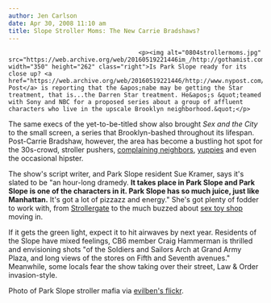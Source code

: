 ```yaml
---
author: Jen Carlson
date: Apr 30, 2008 11:10 am
title: Slope Stroller Moms: The New Carrie Bradshaws?
---
```


	
										<p><img alt="0804strollermoms.jpg" src="https://web.archive.org/web/20160519221446im_/http://gothamist.com/attachments/arts_jen/0804strollermoms.jpg" width="350" height="262" class="right">Is Park Slope ready for its close up? <a href="https://web.archive.org/web/20160519221446/http://www.nypost.com/seven/04302008/news/regionalnews/call_it_slope__the_city_108772.htm">The Post</a> is reporting that the &apos;nabe may be getting the Star treatment, that is...the Darren Star treatment. He&apos;s &quot;teamed with Sony and NBC for a proposed series about a group of affluent characters who live in the upscale Brooklyn neighborhood.&quot;</p>

<p>The same execs of the yet-to-be-titled show also brought <em>Sex and the City</em> to the small screen, a series that Brooklyn-bashed throughout its lifespan. Post-Carrie Bradshaw, however, the area has become a bustling hot spot for the 30s-crowd, stroller pushers, <a href="https://web.archive.org/web/20160519221446/http://gothamist.com/2008/04/29/residents_rise.php">complaining neighbors</a>, <a href="https://web.archive.org/web/20160519221446/http://gothamist.com/2008/02/13/photo_of_the_da_20.php">yuppies</a> and even the occasional hipster.</p>

<p>The show&apos;s script writer, and Park Slope resident Sue Kramer, says it&apos;s slated to be &quot;an hour-long dramedy. <strong>It takes place in Park Slope and Park Slope is one of the characters in it. Park Slope has so much juice, just like Manhattan.</strong> It&apos;s got a lot of pizzazz and energy.&quot; She&apos;s got plenty of fodder to work with, from <a href="https://web.archive.org/web/20160519221446/http://gothamist.com/2008/02/01/union_hall_sort.php">Strollergate</a> to the much buzzed about <a href="https://web.archive.org/web/20160519221446/http://gothamist.com/2008/03/03/park_slope_decl.php">sex toy shop</a> moving in. </p>

<p>If it gets the green light, expect it to hit airwaves by next year. Residents of the Slope have mixed feelings, CB6 member Craig Hammerman is  thrilled and envisioning shots &quot;of the Soldiers and Sailors Arch at Grand Army Plaza, and long views of the stores on Fifth and Seventh avenues.&quot; Meanwhile, some locals fear the show taking over their street, Law &amp; Order invasion-style.</p>

<p><span class="photo_caption">Photo of Park Slope stroller mafia via <a href="https://web.archive.org/web/20160519221446/http://www.flickr.com/photos/benjaminp/130476505">evilben&apos;s flickr</a>.</span></p>					
										
									
				